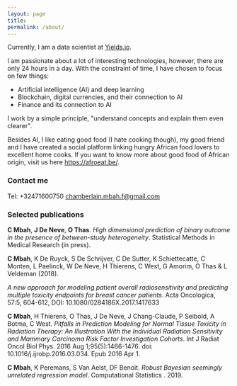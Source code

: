 ```yaml
---
layout: page
title: 
permalink: /about/
---
```

Currently, I am a data scientist at [Yields.io](https://www.yields.io/). 


I am passionate about a lot of interesting technologies, however, there are only 24 hours in a day. With the constraint of time, I have chosen to focus on few things:
* Artificial intelligence (AI) and deep learning
* Blockchain, digital currencies, and their connection to  AI
* Finance and its connection to AI 

I work by a simple principle, "understand concepts and explain them even clearer".

Besides AI, I like eating good food (I hate cooking though), my good friend and I  have created a social platform linking hungry African food lovers to excellent home cooks.
If you want to know more about good food of African origin, visit us here https://afroeat.be/.


### Contact me

Tel: +32471600750
[chamberlain.mbah.f@gmail.com](mailto:chamberlain.mbah.f@gmail.com)


### Selected publications
**C Mbah**, **J De Neve**, **O Thas**.
*High dimensional prediction of binary outcome in the presence of between-study heterogeneity*.
Statistical Methods in Medical Research (in press).

**C Mbah**, K De Ruyck, S De Schrijver, C De Sutter, K Schiettecatte, C Monten, L Paelinck, W De Neve, H Thierens, C West, G Amorim, O Thas & L Veldeman (2018).

*A new approach for modeling patient overall radiosensitivity and predicting multiple toxicity endpoints for breast cancer patients*. 
Acta Oncologica, 57:5, 604-612, DOI: 10.1080/0284186X.2017.1417633


**C Mbah**, H Thierens, O Thas, J De Neve, J Chang-Claude, P Seibold, A  Botma, C West.
*Pitfalls in Prediction Modeling for Normal Tissue Toxicity in Radiation Therapy: An Illustration With the Individual Radiation Sensitivity and Mammary Carcinoma Risk Factor Investigation Cohorts*.
Int J Radiat Oncol Biol Phys. 2016 Aug 1;95(5):1466-1476. doi: 10.1016/j.ijrobp.2016.03.034. Epub 2016 Apr 1.

**C Mbah**, K Peremans, S Van Aelst, DF Benoit.
*Robust Bayesian seemingly unrelated regression model*.
Computational Statistics . 2019.

